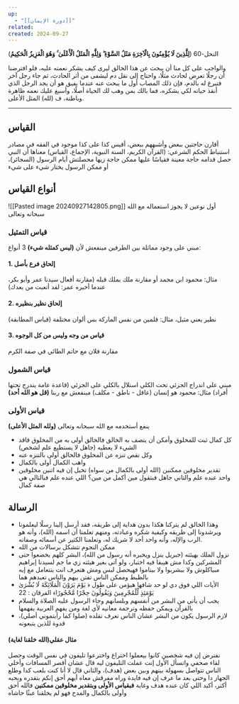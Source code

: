 ```yaml
---
up:
  - "[[دورة الإيمان]]"
related: 
created: 2024-09-27
---
```


(**لِلَّذِينَ لَا يُؤْمِنُونَ بِالْآخِرَةِ مَثَلُ السَّوْءِ ۖ وَلِلَّهِ الْمَثَلُ الْأَعْلَىٰ ۚ وَهُوَ الْعَزِيزُ الْحَكِيمُ**) النحل-60

والواجب على كل منا أن يبحث عن هذا الخالق ليرى كيف يشكر نعمته عليه، فلو افترضنا أن رجلًا تعرض لحادث مثلًا، واحتاج إلى نقل دم ليشفى من أثر الحادث، ثم جاء رجل آخر فتبرع له بالدم، فإن ذلك المصاب أول ما يبحث عنه عندما يفيق هو أن يجد الرجل الذي أنقذ حياته لكي يشكره، فما بالك بمن وهب لك الحياة أصلًا، وأسبغ عليك نعمه ظاهرة وباطنة، ف (لله) المثل الأعلى.

---
## القياس
أقارن حاجتين ببعض وأشبههم ببعض، أقيس كذا على كذا
موجود في الفقه في مصادر استنباط الحكم الشرعي: (القرآن الكريم، السنة النبوية، الإجماع، القياس)
معناها أن النبي حصل قدامه حاجة معينة فقياسًا عليها ممكن حاجة زيها محصلتش أيام الرسول (السجائر)، أو ممكن الرسول يختار شيء على شيء

## أنواع القياس
![[Pasted image 20240927142805.png]]
أول نوعين لا يجوز استعماله مع الله سبحانه وتعالى
### قياس التمثيل
مبني على وجود مماثلة بين الطرفين
مينفعش لأن **(ليس كمثله شيء)**
3 أنواع:
#### 1. إلحاق فرع بأصل
مثال: محمود ابن محمد 
أو مقارنة ملك بملك قبله (مقارنة أفعال سيدنا عمر وأبو بكر، عندما أخبره عمر: لقد أتعبت من بعدك)
#### 2. إلحاق نظير بنظيره
نظير يعني مثيل، مثال: قلمين من نفس الماركة بس ألوان مختلفة (قياس المطابقة)
#### 3. قياس من وجه وليس من كل الوجوه
مقارنة فلان مع حاتم الطائي في صفة الكرم
### قياس الشمول
مبني على اندراج الجزئي تحت الكلي
استلال بالكلي على الجزئي (قاعدة عامة يندرج تحتها أفراد)
مثال: محمود هو إنسان (عاقل - ناطق - مكلف)
مينفعش مع ربنا **(قل هو الله أحد)**
### قياس الأولى
ينفع أستخدمه مع الله سبحانه وتعالى **(ولله المثل الأعلى)**
- كل كمال ثبت للمخلوق وأمكن أن يتصف به الخالق فالخالق أولى به من المخلوق
  فاقد الشيء لا يعطيه (جاهل لا يستطيع علم لشخص)
- وكل نقص تنزه عن المخلوق فالخالق أولى بالتنزه عنه
- واهب الكمال أولى بالكمال
- تقدير مخلوقين ممكنين (الله أولى بالكمال من سواه)
  تخيل إن فيه اتنين مخلوقين واحد عنده علم والتاني جاهل فبتقول مين أكمل من مين؟ اللي عنده علم فبالتالي هي صفة كمال
## الرسالة
- وهذا الخالق لم  يتركنا هكذا بدون هداية إلى طريقه، فقد أرسل إلينا رسلًا ليعلمونا ويرشدونا إلى طريقه وكيفية شكره وعبادته، ومنهم تعلمنا أن اسمه (الله)، وأنه هو الرب والإله، وأنه واحد أحد لا شريك له، وتعلمنا الكثير عن أسمائه وصفاته.
- ممكن النجوم تتشكل برسالات من الله
- نزول الملك بهيئته (جبريل ينزل ويخبره أنه رسول من الله)، البشر كلهم يخضعوا حتى المشركين وكدا مش هيبقا فيه اختبار، ولو آتى بغير هيئته زي ما جم لسيدنا إبراهيم مبياكلوش ولا بيشربوا ولا بيناموا فهيحصل لبس ومش هتعرف انت بتتعامل مع إيه بالظبط وممكن الناس تفتن بيهم والناس تعبدهم هما
- الأيات اللي فوق دي لو حد شافها هيؤمن على طول
  ﴿ يَوْمَ يَرَوْنَ الْمَلَائِكَةَ لَا بُشْرَىٰ يَوْمَئِذٍ لِّلْمُجْرِمِينَ وَيَقُولُونَ حِجْرًا مَّحْجُورًا﴾ الفرقان : 22
-  يجب أن يأتي من البشر من أنفسهم وبلسانهم 
  وجاء الرسول عليه الصلاة والسلام بالقرآن ويمكن حفظه وترجمة معانيه لأي لغة ومن يفهم العربية يفهمها
- لازم الرسول يكون من البشر عشان الناس تعرف تقلده (صلوا كما رأيتموني أصلي)، قدوة للذين يتبعونه

#### مثال عقلي(الله خلقنا لغاية)
نفترض إن فيه شخصين كانوا بيعملوا اختراع واخترعوا تليفون في نفس الوقت وحصل لقاء صحفي واتسأل الأول إنت عملت التليفون ليه قال عشان أقصر المسافات وأخلي الناس تتواصل بسهولة بينهم وبين بعض (هدف)، والثاني قال لا أنا كنت بلعب كدا وطلع الجهاز دا وحتى بعد ما عرف إن فيه فايدة وراه مفرقش معاه
أيهم أحق إنكم بتقدره وبحبه أكتر، أكيد اللي كان عنده هدف وغاية 
**فبقياس الأولى وبتقدير مخلوقين ممكنين** فالله أحق وأولى بالكمال والمدح فهو لم يخلقنا عبثًا حاشاه
